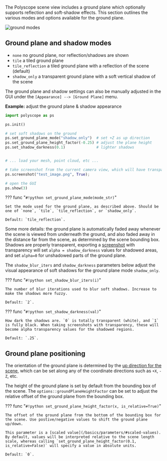 The Polyscope scene view includes a ground plane which optionally supports reflection and soft-shadow effects. This section outlines the various modes and options available for the ground plane.

![ground modes](/media/ground_plane_options.jpg)

## Ground plane and shadow modes

- `none` no ground plane, nor reflection/shadows are shown
- `tile` a tiled ground plane 
- `tile_reflection` a tiled ground plane with a reflection of the scene (default)
- `shadow_only` a transparent ground plane with a soft vertical shadow of the scene

The ground plane and shadow settings can also be manually adjusted in the GUI under the `[Appearance] --> [Ground Plane]` menu.

**Example:** adjust the ground plane & shadow appearance

```python
import polyscope as ps

ps.init()

# set soft shadows on the ground
ps.set_ground_plane_mode("shadow_only")  # set +Z as up direction
ps.set_ground_plane_height_factor(-0.25) # adjust the plane height
ps.set_shadow_darkness(0.1)              # lighter shadows


# ... load your mesh, point cloud, etc ...

# take screenshot from the current camera view, which will have transparent shadows
ps.screenshot("test_image.png", True);

# open the GUI
ps.show(3)
```


??? func "`#!python set_ground_plane_mode(mode_str)`"
    
    Set the mode used for the ground plane, as described above. Should be one of `none`, `tile`, `tile_reflection`, or `shadow_only`.

    Default: `tile_reflection`.

Some more details: the ground plane is automatically faded away whenever the scene is viewed from underneath the ground, and also faded away in the distance far from the scene, as determined by the scene bounding box. Shadows are properly transparent, exporting a [screenshot](/features/screenshots) with transparency will set `alpha = shadow_darkness` values for shadowed areas, and set `alpha=0` for unshadowed parts of the ground plane.


The `shadow_blur_iters` and `shadow_darkness` parameters below adjust the visual appearance of soft shadows for the ground plane mode `shadow_only`.

??? func "`#!python set_shadow_blur_iters(i)`"

    The number of blur iterations used to blur soft shadows. Increase to make the shadows more fuzzy.

    Default: `2`. 

??? func "`#!python set_shadow_darkness(val)`"

    How dark the shadows are. `0` is totally transparent (white), and `1` is fully black. When taking screenshots with transparency, these will become alpha transparency values for the shadowed regions.

    Default: `.25`. 

## Ground plane positioning

The orientation of the ground plane is determined by the [up direction for the scene](/basics/camera_controls/#up-direction), which can be set along any of the coordinate directions such as `+X`, `-Z`, etc.

The height of the ground plane is set by default from the bounding box of the scene. The `options::groundPlaneHeightFactor` can be set to adjust the relative offset of the ground plane from the bounding box.

??? func "`#!python set_ground_plane_height_factor(x, is_relative=True)`"

    The offset of the ground plane from the bottom of the bounding box for the scene. Use postive/negative values to shift the ground plane up/down.

    This parameter is a [scaled value](/basics/parameters/#scaled-values). By default, values will be interpreted relative to the scene length scale, whereas calling `set_ground_plane_height_factor(0.1, is_relative=False)` will specify a value in absolute units.

    Default: `0`. 
